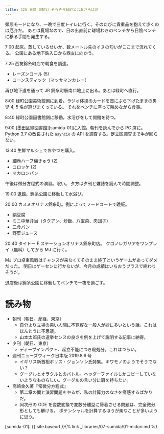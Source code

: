 ```yaml
---
title: 425 日目（晴れ）そろそろ緑町とはおさらばだ
---
```


頻尿モードになり、一晩で三度トイレに行く。そのたびに貴重品を抱えて歩くのは厄介だ。
あとは夏場なので、日の出直前に球場わきのベンチから日陰ベンチに移る手間も発生する。

7:00 起床。蒸しているせいか、数メートル先のイヌの匂いがここまで流れてくる。
公園にある地下鉄入口から西友に向かう。

7:25 西友錦糸町店で朝食を調達。

* レーズンロール (5)
* コーンスティック（マッサマンカレー）

再び地下道を通って JR 錦糸町駅南口地上に出る。あとは緑町へ直行。

8:00 緑町公園美術館側に到着。ラジオ体操のカードを首にぶら下げたままの男児 4, 5 名が遊びまくっている。
それをベンチに座って眺めながら食事。

8:40 緑町公園図書館側に移動。水浴びをして開館を待つ。

9:00 [墨田区緑図書館][sumida-01]に入館。朝刊を読んでから PC 席に。
Python 3.7 の改良された `asyncio` の API を調査する。足立区調査まで手が回らない。

13:40 生鮮マルシェでおやつを購入。

* 細巻ハーフ梅きゅう (2)
* コロッケ (2)
* マカロンパン

午後は微分方程式の演習。眠い。
夕方は夕刊と雑誌を読んで時間調整。

19:00 退館。錦糸公園に移動して水浴び。

20:00 カスミオリナス錦糸町。例によってフードコートで晩飯。

* 絹豆腐
* ミニ中華弁当（タクアン、炒飯、八宝菜、肉団子）
* 二食パン
* 野菜ジュース

20:40 タイトー F ステーションオリナス錦糸町店。
クロノレガリアをワンプレイ（無料）してから MJ に行く。

MJ プロ卓東風戦はチャンスが来なくてそのまま終了というゲームがあってダメだった。
明日はゲーセンに行かないが、今月の成績はいちおうプラスで終わりそうだ。

退店後は錦糸公園に移動してベンチで一夜を過ごす。

# 読み物

* 朝刊（朝日、産経、東京）
  * 自分より立場の悪い人間に不寛容な一般人が妙に多いという話。これはほんとうに不思議。
  * 山本太郎氏の選挙センスの良さを例を上げて説明する記事に納得。
* 夕刊（朝日、東京）
  * ディープインパクト、起立不能につき殺処分。これはつらい。
* 週刊ニューズウィーク日本版 2019.8.6 号
  * イギリス新首相ボリス・ジョンソン氏特集。キワモノのようでそうでない？
  * グーグルとオラクルとのバトル。ヘッダーファイルしかコピーしていないようなものらしい。グーグルの言い分に肩を持ちたい。
* 高崎金久著『常微分方程式』
  * 第二章の問と演習問題をやるが、私の計算力のなさを痛感するばかりだ。
  * 同次形の ODE を変数変換で変数分離型に帰着させる問題は、完全微分形としても解ける。
    ポテンシャルを計算するほうが楽なことが多いように思う。

[sumida-01]: {{ site.baseurl }}{% link _libraries/07-sumida/01-midori.md %}
